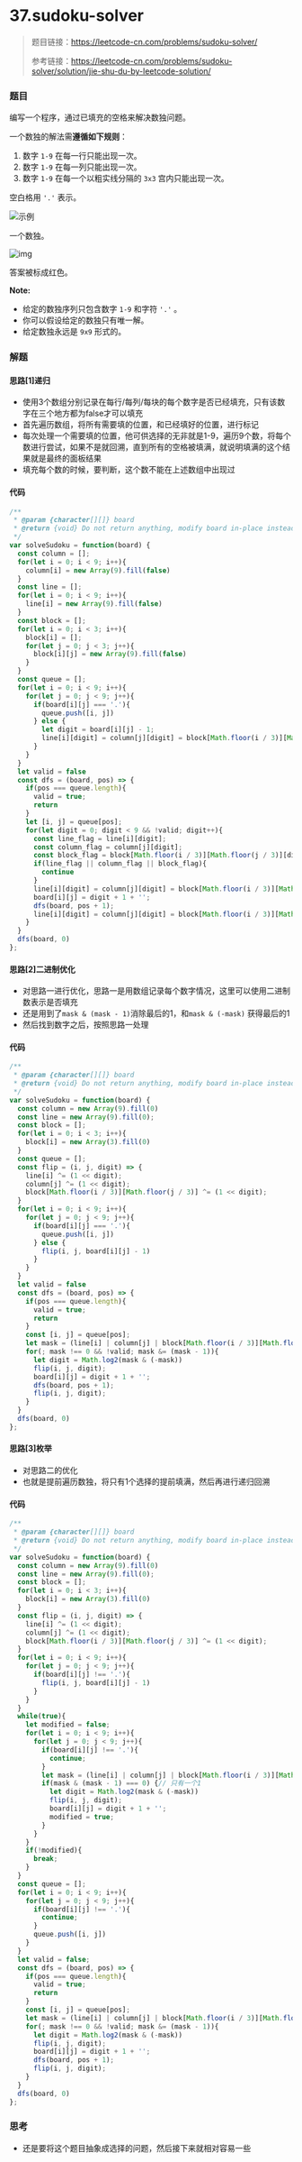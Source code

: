 # 37.sudoku-solver

> 题目链接：https://leetcode-cn.com/problems/sudoku-solver/
>
> 参考链接：https://leetcode-cn.com/problems/sudoku-solver/solution/jie-shu-du-by-leetcode-solution/

### 题目

编写一个程序，通过已填充的空格来解决数独问题。

一个数独的解法需**遵循如下规则**：

1. 数字 `1-9` 在每一行只能出现一次。
2. 数字 `1-9` 在每一列只能出现一次。
3. 数字 `1-9` 在每一个以粗实线分隔的 `3x3` 宫内只能出现一次。

空白格用 `'.'` 表示。

![示例](http://upload.wikimedia.org/wikipedia/commons/thumb/f/ff/Sudoku-by-L2G-20050714.svg/250px-Sudoku-by-L2G-20050714.svg.png)

一个数独。

![img](http://upload.wikimedia.org/wikipedia/commons/thumb/3/31/Sudoku-by-L2G-20050714_solution.svg/250px-Sudoku-by-L2G-20050714_solution.svg.png)

答案被标成红色。

**Note:**

- 给定的数独序列只包含数字 `1-9` 和字符 `'.'` 。
- 你可以假设给定的数独只有唯一解。
- 给定数独永远是 `9x9` 形式的。



### 解题

#### 思路[1]递归

* 使用3个数组分别记录在每行/每列/每块的每个数字是否已经填充，只有该数字在三个地方都为false才可以填充
* 首先遍历数组，将所有需要填的位置，和已经填好的位置，进行标记
* 每次处理一个需要填的位置，他可供选择的无非就是1-9，遍历9个数，将每个数进行尝试，如果不是就回溯，直到所有的空格被填满，就说明填满的这个结果就是最终的面板结果
* 填充每个数的时候，要判断，这个数不能在上述数组中出现过

#### 代码

```javascript
/**
 * @param {character[][]} board
 * @return {void} Do not return anything, modify board in-place instead.
 */
var solveSudoku = function(board) {
  const column = [];
  for(let i = 0; i < 9; i++){
    column[i] = new Array(9).fill(false)
  }
  const line = [];
  for(let i = 0; i < 9; i++){
    line[i] = new Array(9).fill(false)
  }
  const block = [];
  for(let i = 0; i < 3; i++){
    block[i] = [];
    for(let j = 0; j < 3; j++){
      block[i][j] = new Array(9).fill(false)
    }
  }
  const queue = [];
  for(let i = 0; i < 9; i++){
    for(let j = 0; j < 9; j++){
      if(board[i][j] === '.'){
        queue.push([i, j])
      } else {
        let digit = board[i][j] - 1;
        line[i][digit] = column[j][digit] = block[Math.floor(i / 3)][Math.floor(j / 3)][digit] = true
      }
    }
  }
  let valid = false
  const dfs = (board, pos) => {
    if(pos === queue.length){
      valid = true;
      return
    }
    let [i, j] = queue[pos];
    for(let digit = 0; digit < 9 && !valid; digit++){
      const line_flag = line[i][digit];
      const column_flag = column[j][digit];
      const block_flag = block[Math.floor(i / 3)][Math.floor(j / 3)][digit];
      if(line_flag || column_flag || block_flag){
        continue
      }
      line[i][digit] = column[j][digit] = block[Math.floor(i / 3)][Math.floor(j / 3)][digit] = true;
      board[i][j] = digit + 1 + '';
      dfs(board, pos + 1);
      line[i][digit] = column[j][digit] = block[Math.floor(i / 3)][Math.floor(j / 3)][digit] = false;
    }
  }
  dfs(board, 0)
};
```

#### 思路[2]二进制优化

* 对思路一进行优化，思路一是用数组记录每个数字情况，这里可以使用二进制数表示是否填充
* 还是用到了`mask & (mask - 1)`消除最后的1，和`mask & (-mask)` 获得最后的1
* 然后找到数字之后，按照思路一处理

#### 代码

```javascript
/**
 * @param {character[][]} board
 * @return {void} Do not return anything, modify board in-place instead.
 */
var solveSudoku = function(board) {
  const column = new Array(9).fill(0)
  const line = new Array(9).fill(0);
  const block = [];
  for(let i = 0; i < 3; i++){
    block[i] = new Array(3).fill(0)
  }
  const queue = [];
  const flip = (i, j, digit) => {
    line[i] ^= (1 << digit);
    column[j] ^= (1 << digit);
    block[Math.floor(i / 3)][Math.floor(j / 3)] ^= (1 << digit);
  }
  for(let i = 0; i < 9; i++){
    for(let j = 0; j < 9; j++){
      if(board[i][j] === '.'){
        queue.push([i, j])
      } else {
        flip(i, j, board[i][j] - 1)
      }
    }
  }
  let valid = false
  const dfs = (board, pos) => {
    if(pos === queue.length){
      valid = true;
      return
    }
    const [i, j] = queue[pos];
    let mask = (line[i] | column[j] | block[Math.floor(i / 3)][Math.floor(j / 3)]) ^ 0b111111111
    for(; mask !== 0 && !valid; mask &= (mask - 1)){
      let digit = Math.log2(mask & (-mask))
      flip(i, j, digit);
      board[i][j] = digit + 1 + '';
      dfs(board, pos + 1);
      flip(i, j, digit);
    }
  }
  dfs(board, 0)
};
```

#### 思路[3]枚举

* 对思路二的优化
* 也就是提前遍历数独，将只有1个选择的提前填满，然后再进行递归回溯

#### 代码

```javascript
/**
 * @param {character[][]} board
 * @return {void} Do not return anything, modify board in-place instead.
 */
var solveSudoku = function(board) {
  const column = new Array(9).fill(0)
  const line = new Array(9).fill(0);
  const block = [];
  for(let i = 0; i < 3; i++){
    block[i] = new Array(3).fill(0)
  }
  const flip = (i, j, digit) => {
    line[i] ^= (1 << digit);
    column[j] ^= (1 << digit);
    block[Math.floor(i / 3)][Math.floor(j / 3)] ^= (1 << digit);
  }
  for(let i = 0; i < 9; i++){
    for(let j = 0; j < 9; j++){
      if(board[i][j] !== '.'){
        flip(i, j, board[i][j] - 1)
      }
    }
  }
  while(true){
    let modified = false;
    for(let i = 0; i < 9; i++){
      for(let j = 0; j < 9; j++){
        if(board[i][j] !== '.'){
          continue;
        }
        let mask = (line[i] | column[j] | block[Math.floor(i / 3)][Math.floor(j / 3)]) ^ 0b111111111
        if(mask & (mask - 1) === 0) {// 只有一个1
          let digit = Math.log2(mask & (-mask))
          flip(i, j, digit);
          board[i][j] = digit + 1 + '';
          modified = true;
        } 
      }
    }
    if(!modified){
      break;
    }
  }
  const queue = [];
  for(let i = 0; i < 9; i++){
    for(let j = 0; j < 9; j++){
      if(board[i][j] !== '.'){
        continue;
      }
      queue.push([i, j])
    }
  }
  let valid = false;
  const dfs = (board, pos) => {
    if(pos === queue.length){
      valid = true;
      return
    }
    const [i, j] = queue[pos];
    let mask = (line[i] | column[j] | block[Math.floor(i / 3)][Math.floor(j / 3)]) ^ 0b111111111
    for(; mask !== 0 && !valid; mask &= (mask - 1)){
      let digit = Math.log2(mask & (-mask))
      flip(i, j, digit);
      board[i][j] = digit + 1 + '';
      dfs(board, pos + 1);
      flip(i, j, digit);
    }
  }
  dfs(board, 0)
};
```

#### 

### 思考

* 还是要将这个题目抽象成选择的问题，然后接下来就相对容易一些